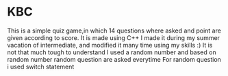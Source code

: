 # KBC
This is a simple quiz game,in which 14 questions where asked and point are given according to score. It is made using C++ 
I made it during my summer vacation of intermediate, and modified it many time using my skills :)
It is not that much tough to understand 
I used a random number and based on random number random question are asked everytime 
For random question i used switch statement 
